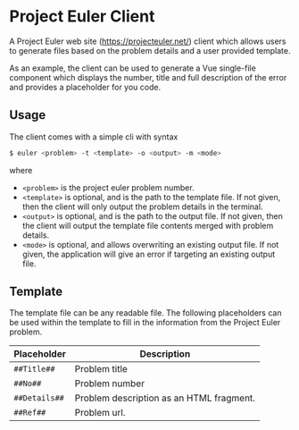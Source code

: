 # Project Euler Client

A Project Euler web site (https://projecteuler.net/) client which allows users to generate files based on the problem details 
and a user provided template. 

As an example, the client can be used to generate a Vue single-file component which displays the number, title and full description 
of the error and provides a placeholder for you code.

## Usage

The client comes with a simple cli with syntax

``` bash
$ euler <problem> -t <template> -o <output> -m <mode>
```

where 
* `<problem>` is the project euler problem number.
* `<template>` is optional, and is the path to the template file. If not given, then the client will only output the problem details in the terminal.
* `<output>` is optional, and is the path to the output file. If not given, then the client will output the template file contents merged with problem details.
* `<mode>` is optional, and allows overwriting an existing output file. If not given, the application will give an error if targeting an existing output file.

## Template

The template file can be any readable file. The following placeholders can be used within the template to fill in the information from the Project Euler problem.

Placeholder | Description 
--- | --- 
`##Title##` | Problem title
`##No##` | Problem number
`##Details##`| Problem description as an HTML fragment.
`##Ref##` | Problem url.
